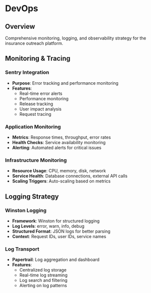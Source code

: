 # DevOps

## Overview

Comprehensive monitoring, logging, and observability strategy for the insurance outreach platform.

## Monitoring & Tracing

### Sentry Integration

- **Purpose**: Error tracking and performance monitoring
- **Features**:
  - Real-time error alerts
  - Performance monitoring
  - Release tracking
  - User impact analysis
  - Request tracing

### Application Monitoring

- **Metrics**: Response times, throughput, error rates
- **Health Checks**: Service availability monitoring
- **Alerting**: Automated alerts for critical issues

### Infrastructure Monitoring

- **Resource Usage**: CPU, memory, disk, network
- **Service Health**: Database connections, external API calls
- **Scaling Triggers**: Auto-scaling based on metrics

## Logging Strategy

### Winston Logging

- **Framework**: Winston for structured logging
- **Log Levels**: error, warn, info, debug
- **Structured Format**: JSON logs for better parsing
- **Context**: Request IDs, user IDs, service names

### Log Transport

- **Papertrail**: Log aggregation and dashboard
- **Features**:
  - Centralized log storage
  - Real-time log streaming
  - Log search and filtering
  - Alerting on log patterns

